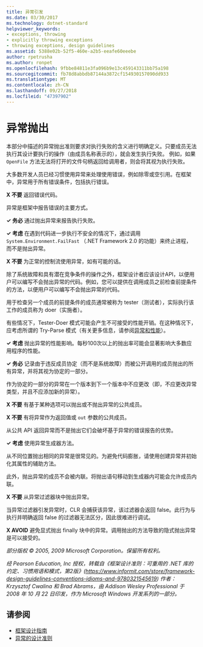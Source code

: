 ```yaml
---
title: 异常引发
ms.date: 03/30/2017
ms.technology: dotnet-standard
helpviewer_keywords:
- exceptions, throwing
- explicitly throwing exceptions
- throwing exceptions, design guidelines
ms.assetid: 5388e02b-52f5-460e-a2b5-eeafe60eeebe
author: rpetrusha
ms.author: ronpet
ms.openlocfilehash: 9fbbe84811e3fa096b9e13c459143311bb75a198
ms.sourcegitcommit: fb78d8abbdb87144a3872cf154930157090dd933
ms.translationtype: MT
ms.contentlocale: zh-CN
ms.lasthandoff: 09/27/2018
ms.locfileid: "47397902"
---
```

# <a name="exception-throwing"></a>异常抛出
本部分中描述的异常抛出准则要求对执行失败的含义进行明确定义。只要成员无法执行其设计要执行的操作（由成员名称表示的），就会发生执行失败。 例如，如果 `OpenFile` 方法无法将打开的文件句柄返回给调用者，则会将其视为执行失败。
 
大多数开发人员已经习惯使用异常来处理使用错误，例如除零或空引用。在框架中，异常用于所有错误条件，包括执行错误。
  
**X 不要** 返回错误代码。  
  
异常是框架中报告错误的主要方式。 
  
**✓ 务必** 通过抛出异常来报告执行失败。  
  
**✓ 考虑** 在遇到代码进一步执行不安全的情况下，通过调用 `System.Environment.FailFast` （.NET Framework 2.0 的功能）来终止进程，而不是抛出异常。
  
**X 不要** 为正常的控制流使用异常，如有可能的话。

除了系统故障和具有潜在竞争条件的操作之外，框架设计者应该设计API，以便用户可以编写不会抛出异常的代码。例如，您可以提供在调用成员之前检查前提条件的方法，以便用户可以编写不会抛出异常的代码。

用于检查另一个成员的前提条件的成员通常被称为 tester（测试者），实际执行该工作的成员称为 doer（实施者）。  

有些情况下，Tester-Doer 模式可能会产生不可接受的性能开销。在这种情况下，应考虑所谓的 Try-Parse 模式（有关更多信息，请参阅[异常和性能](../../../docs/standard/design-guidelines/exceptions-and-performance.md)）。

**✓ 考虑** 抛出异常的性能影响。每秒100次以上的抛出率可能会显著影响大多数应用程序的性能。
  
**✓ 务必** 记录由于违反成员协定（而不是系统故障）而被公开调用的成员抛出的所有异常，并将其视为协定的一部分。
  
作为协定的一部分的异常在一个版本到下一个版本中不应更改（即，不应更改异常类型，并且不应添加新的异常）。

**X 不要** 有基于某种选项可以抛出或不抛出异常的公共成员。
  
**X 不要** 有将异常作为返回值或 `out` 参数的公共成员。
  
从公共 API 返回异常而不是抛出它们会破坏基于异常的错误报告的优势。
  
**✓ 考虑** 使用异常生成器方法。

从不同位置抛出相同的异常是很常见的。为避免代码膨胀，请使用创建异常并初始化其属性的辅助方法。

此外，抛出异常的成员不会被内联。将抛出语句移动到生成器内可能会允许成员内联。
  
**X 不要** 从异常过滤器块中抛出异常。

当异常过滤器引发异常时，CLR 会捕获该异常，该过滤器会返回 false。此行为与执行并明确返回 false 的过滤器无法区分，因此很难进行调试。
  
**X AVOID** 避免显式抛出 finally 块中的异常。调用抛出的方法导致的隐式抛出异常是可以接受的。
  
*部分版权 © 2005, 2009 Microsoft Corporation。保留所有权利。*
  
*经 Pearson Education, Inc 授权，转载自《框架设计准则：可重用的 .NET 库的约定、习惯用语和模式，第2版》(https://www.informit.com/store/framework-design-guidelines-conventions-idioms-and-9780321545619) 作者：Krzysztof Cwalina 和 Brad Abrams，由 Addison Wesley Professional 于 2008 年 10 月 22 日印发，作为 Microsoft Windows 开发系列的一部分。*
  
## <a name="see-also"></a>请参阅

- [框架设计指南](../../../docs/standard/design-guidelines/index.md)  
- [异常的设计准则](../../../docs/standard/design-guidelines/exceptions.md)
